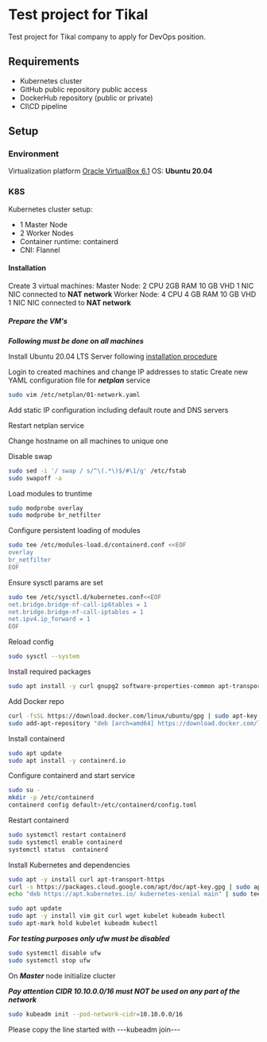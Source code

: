

# Test project for Tikal

Test project for Tikal company to apply for DevOps position.

## Requirements

 - Kubernetes cluster
 - GitHub public repository public access
 - DockerHub repository (public or private)
 - CI\\CD pipeline
## Setup

### Environment

Virtualization platform [Oracle VirtualBox 6.1](https://www.virtualbox.org/wiki/Downloads)
OS: **Ubuntu 20.04**

### K8S

Kubernetes cluster setup:
 - 1 Master Node
 - 2 Worker Nodes
 - Container runtime: containerd
 - CNI: Flannel


#### Installation

Create 3 virtual machines:
 Master Node: 2 CPU 2GB RAM 10 GB VHD 1 NIC
  NIC connected to **NAT network**
 Worker Node: 4 CPU 4 GB RAM 10 GB VHD 1 NIC
  NIC connected to **NAT network**

##### Prepare the VM's

***Following must be done on all machines***

Install Ubuntu 20.04 LTS Server following [installation procedure](https://linuxhint.com/install_ubuntu_virtualbox_2004/)

Login to created machines and change IP addresses to static
Create new YAML configuration file for ***netplan*** service
```bash
sudo vim /etc/netplan/01-network.yaml
```
Add static IP configuration including default route and DNS servers

Restart netplan service

Change hostname on all machines to unique one

Disable swap

```bash
sudo sed -i '/ swap / s/^\(.*\)$/#\1/g' /etc/fstab
sudo swapoff -a
```

Load modules to truntime

```bash
sudo modprobe overlay
sudo modprobe br_netfilter
```

Configure persistent loading of modules

```bash
sudo tee /etc/modules-load.d/containerd.conf <<EOF
overlay
br_netfilter
EOF
```

Ensure sysctl params are set

```bash
sudo tee /etc/sysctl.d/kubernetes.conf<<EOF
net.bridge.bridge-nf-call-ip6tables = 1
net.bridge.bridge-nf-call-iptables = 1
net.ipv4.ip_forward = 1
EOF
```

Reload config

```bash
sudo sysctl --system
```

Install required packages

```bash
sudo apt install -y curl gnupg2 software-properties-common apt-transport-https ca-certificates
```

Add Docker repo
```bash
curl -fsSL https://download.docker.com/linux/ubuntu/gpg | sudo apt-key add -
sudo add-apt-repository "deb [arch=amd64] https://download.docker.com/linux/ubuntu $(lsb_release -cs) stable"
```

Install containerd
```bash
sudo apt update
sudo apt install -y containerd.io
```

Configure containerd and start service
```bash
sudo su -
mkdir -p /etc/containerd
containerd config default>/etc/containerd/config.toml
```

Restart containerd

```bash
sudo systemctl restart containerd
sudo systemctl enable containerd
systemctl status  containerd
```

Install Kubernetes and dependencies
```bash
sudo apt -y install curl apt-transport-https
curl -s https://packages.cloud.google.com/apt/doc/apt-key.gpg | sudo apt-key add -
echo "deb https://apt.kubernetes.io/ kubernetes-xenial main" | sudo tee /etc/apt/sources.list.d/kubernetes.list

sudo apt update
sudo apt -y install vim git curl wget kubelet kubeadm kubectl
sudo apt-mark hold kubelet kubeadm kubectl
```

***For testing purposes only ufw must be disabled***

```bash
sudo systemctl disable ufw
sudo systemctl stop ufw
```

On ***Master*** node initialize clucter

***Pay attention CIDR 10.10.0.0/16 must NOT be used on any part of the network***

```bash
sudo kubeadm init --pod-network-cidr=10.10.0.0/16
```

Please copy the line started with ---kubeadm join---
